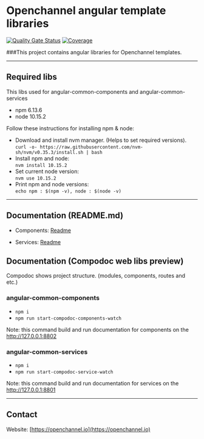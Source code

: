 # Openchannel angular template libraries
[![Quality Gate Status](https://sonarcloud.io/api/project_badges/measure?project=openchannel_angular-template-libraries&metric=alert_status&token=f76791dd255721aae0058043d34409a4d9310b17)](https://sonarcloud.io/dashboard?id=openchannel_angular-template-libraries)
[![Coverage](https://sonarcloud.io/api/project_badges/measure?project=openchannel_angular-template-libraries&metric=coverage&token=f76791dd255721aae0058043d34409a4d9310b17)](https://sonarcloud.io/dashboard?id=openchannel_angular-template-libraries)


###This project contains angular libraries for Openchannel templates.

---
## Required libs
This libs used for angular-common-components and angular-common-services

* npm 6.13.6
* node 10.15.2
   
Follow these instructions for installing npm & node:
  * Download and install nvm manager. (Helps to set required versions).   
   `curl -o- https://raw.githubusercontent.com/nvm-sh/nvm/v0.35.3/install.sh | bash`
  * Install npm and node:  
    `nvm install 10.15.2`
  * Set current node version:  
    `nvm use 10.15.2`
  * Print npm and node versions:  
    `echo npm : $(npm -v), node : $(node -v)`
---

## Documentation (README.md)
* Components: [Readme](./projects/angular-common-components/README.md)

* Services: [Readme](./projects/angular-common-services/README.md)

## Documentation (Compodoc web libs preview)
Compodoc shows project structure. (modules, components, routes and etc.)

### angular-common-components
- `npm i`
- `npm run start-compodoc-components-watch`

Note: this command build and run documentation for components on the http://127.0.0.1:8802

### angular-common-services
- `npm i`
- `npm run start-compodoc-service-watch`

Note: this command build and run documentation for services on the http://127.0.0.1:8801

---

<!-- CONTACT -->
## Contact
Website: [https://openchannel.io](https://openchannel.io)
